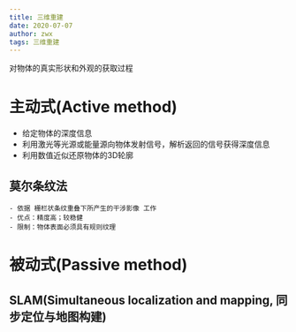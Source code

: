 ```yaml
---
title: 三维重建
date: 2020-07-07
author: zwx
tags: 三维重建
---
```


对物体的真实形状和外观的获取过程

# 主动式(Active method)
- 给定物体的深度信息
- 利用激光等光源或能量源向物体发射信号，解析返回的信号获得深度信息
- 利用数值近似还原物体的3D轮廓
## 莫尔条纹法
    - 依据 栅栏状条纹重叠下所产生的干涉影像 工作
    - 优点：精度高；较稳健
    - 限制：物体表面必须具有规则纹理

# 被动式(Passive method)



## SLAM(Simultaneous localization and mapping, 同步定位与地图构建)
